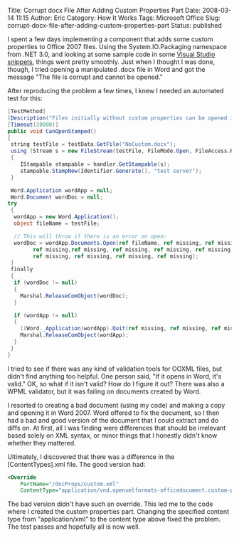 Title: Corrupt docx File After Adding Custom Properties Part
Date: 2008-03-14 11:15
Author: Eric
Category: How It Works
Tags: Microsoft Office
Slug: corrupt-docx-file-after-adding-custom-properties-part
Status: published

I spent a few days implementing a component that adds some custom
properties to Office 2007 files. Using the System.IO.Packaging namespace
from .NET 3.0, and looking at some sample code in some [Visual Studio
snippets](http://www.microsoft.com/downloads/details.aspx?FamilyId=8D46C01F-E3F6-4069-869D-90B8B096B556&displaylang=en),
things went pretty smoothly. Just when I thought I was done, though, I
tried opening a manipulated .docx file in Word and got the message "The
file is corrupt and cannot be opened."

<!--more-->

After reproducing the problem a few times, I knew I needed an automated
test for this:

```csharp
[TestMethod]
[Description("Files initially without custom properties can be opened in Word after stamping.")]
[Timeout(20000)]
public void CanOpenStamped()
{
 string testFile = testData.GetFile("NoCustom.docx");
 using (Stream s = new FileStream(testFile, FileMode.Open, FileAccess.ReadWrite))
 {
    IStampable stampable = handler.GetStampable(s);
    stampable.StampNew(Identifier.Generate(), "test server");
 }

 Word.Application wordApp = null;
 Word.Document wordDoc = null;
try
 {
  wordApp = new Word.Application();
  object fileName = testFile;

  // This will throw if there is an error on open:
  wordDoc = wordApp.Documents.Open(ref fileName, ref missing, ref missing, ref missing,
        ref missing,ref missing, ref missing, ref missing, ref missing, ref missing, ref missing,
        ref missing, ref missing, ref missing, ref missing);
 }
 finally
 {
  if (wordDoc != null)
  {
    Marshal.ReleaseComObject(wordDoc);
  }

  if (wordApp != null)
  {
    ((Word._Application)wordApp).Quit(ref missing, ref missing, ref missing);
    Marshal.ReleaseComObject(wordApp);
  }
 }
}
```

I tried to see if there was any kind of validation tools for OOXML
files, but didn't find anything too helpful. One person said, "If it
opens in Word, it's valid." OK, so what if it isn't valid? How do I
figure it out? There was also a WPML validator, but it was failing on
documents created by Word.

I resorted to creating a bad document (using my code) and making a copy
and opening it in Word 2007. Word offered to fix the document, so I then
had a bad and good version of the document that I could extract and do
diffs on. At first, all I was finding were differences that should be
irrelevant based solely on XML syntax, or minor things that I honestly
didn't know whether they mattered.

Ultimately, I discovered that there was a difference in the
\[ContentTypes\].xml file. The good version had:

```xml
<Override
    PartName="/docProps/custom.xml"
    ContentType="application/vnd.openxmlformats-officedocument.custom-properties+xml"/>
```

The bad version didn't have such an override. This led me to the code
where I created the custom properties part. Changing the specified
content type from "application/xml" to the content type above fixed the
problem. The test passes and hopefully all is now well.
